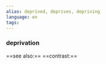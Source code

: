```yaml
---
alias: deprived, deprives, depriving
language: en
tags: 
---
```

### deprivation
==see also:== 
==contrast:== 